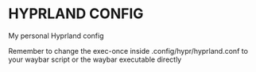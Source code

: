 # HYPRLAND CONFIG
My personal Hyprland config

Remember to change the exec-once inside .config/hypr/hyprland.conf to your waybar script or the waybar executable directly
